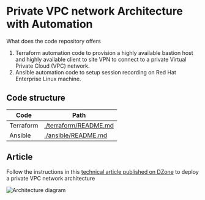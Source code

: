 # Private VPC network Architecture with Automation

What does the code repository offers

1. Terraform automation code to provision a highly available bastion host and highly available client to site VPN to connect to a private Virtual Private Cloud (VPC) network. 
2. Ansible automation code to setup session recording on Red Hat Enterprise Linux machine. 

## Code structure 

| Code       | Path    |
| --------   | ------- |
| Terraform  | [./terraform/README.md](https://github.com/VidyasagarMSC/ha-bastion-hosts/tree/main/terraform/README.md)    |
| Ansible    | [./ansible/README.md](https://github.com/VidyasagarMSC/ha-bastion-hosts/tree/main/ansible/README.md)    |


## Article 

Follow the instructions in this [technical article published on DZone](https://dzone.com/articles/build-a-private-vpc-network-architecture-and-deplo) to deploy a private VPC network architecture 

![Architecture diagram](https://dz2cdn1.dzone.com/storage/temp/17196570-blogdrawio.png)
